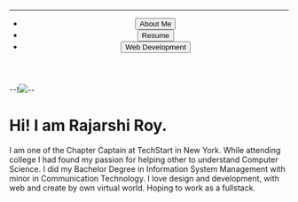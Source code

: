<!DOCTYPE html>
<head>
  <link href="main.css" rel="stylesheet">
</head>
<body>
  <header>
  <hr>
    <ul>
      <li><a href="#"><button>About Me</button></a></li>
    <li><a href="https://gist.github.com/rajarshi98/234d9df300fbe10565e67892eb360d4b"><button>Resume</button></a></li>
      <li><a href="#"><button>Web Development</button></a></li>
    </ul>
  </header>
  --!<img src="logo.png">--
  <p class="text">
  <h1>Hi! I am Rajarshi Roy.</h1>
  I am one of the Chapter Captain at TechStart in New York.
  While attending college I had found my passion for helping other to understand Computer Science.
  I did my Bachelor Degree in Information System Management with minor in Communication Technology.
  I love design and development, with web and create by own virtual world. Hoping to work as a fullstack.
  </p>
</body>
</html>
